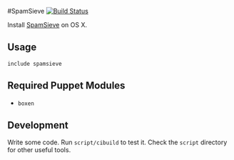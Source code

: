 #SpamSieve
[![Build Status](https://travis-ci.org/boxen/puppet-spamsieve.png?branch=travis)](https://travis-ci.org/boxen/puppet-spamsieve)

Install [SpamSieve](http://c-command.com/spamsieve/) on OS X.

## Usage

```puppet
include spamsieve
```

## Required Puppet Modules

* `boxen`

## Development

Write some code. Run `script/cibuild` to test it. Check the `script`
directory for other useful tools.
